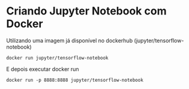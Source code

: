 # Criando Jupyter Notebook com Docker

Utilizando uma imagem já disponível no dockerhub (jupyter/tensorflow-notebook)

```script
docker run jupyter/tensorflow-notebook
```

E depois executar docker run
```script
docker run -p 8888:8888 jupyter/tensorflow-notebook 
```